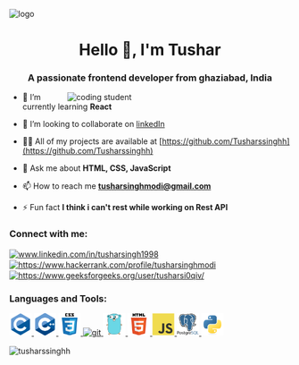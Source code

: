 ![logo](https://github.com/Tusharssinghh/Tusharssinghh/blob/main/FRONTEND%20DEVELOPER%20(1).png)
<h1 align="center">Hello 👋, I'm Tushar</h1>
<h3 align="center">A passionate frontend developer from ghaziabad, India</h3>
<img src = "https://aster.cloud/wp-content/uploads/2022/11/compiling-code.gif" align = "right" width = "400px" alt = "coding student">

- 🌱 I’m currently learning **React**

- 👯 I’m looking to collaborate on [linkedIn](www.linkedin.com/in/tusharsingh1998)

- 👨‍💻 All of my projects are available at [https://github.com/Tusharssinghh](https://github.com/Tusharssinghh)

- 💬 Ask me about **HTML, CSS, JavaScript**

- 📫 How to reach me **tusharsinghmodi@gmail.com**

- ⚡ Fun fact **I think i can't rest while working on Rest API**

<h3 align="left">Connect with me:</h3>
<p align="left">
<a href="https://linkedin.com/in/www.linkedin.com/in/tusharsingh1998" target="blank"><img align="center" src="https://raw.githubusercontent.com/rahuldkjain/github-profile-readme-generator/master/src/images/icons/Social/linked-in-alt.svg" alt="www.linkedin.com/in/tusharsingh1998" height="30" width="40" /></a>
<a href="https://www.hackerrank.com/https://www.hackerrank.com/profile/tusharsinghmodi" target="blank"><img align="center" src="https://raw.githubusercontent.com/rahuldkjain/github-profile-readme-generator/master/src/images/icons/Social/hackerrank.svg" alt="https://www.hackerrank.com/profile/tusharsinghmodi" height="30" width="40" /></a>
<a href="https://auth.geeksforgeeks.org/user/https://www.geeksforgeeks.org/user/tusharsi0qiv/" target="blank"><img align="center" src="https://raw.githubusercontent.com/rahuldkjain/github-profile-readme-generator/master/src/images/icons/Social/geeks-for-geeks.svg" alt="https://www.geeksforgeeks.org/user/tusharsi0qiv/" height="30" width="40" /></a>
</p>

<h3 align="left">Languages and Tools:</h3>
<p align="left"> <a href="https://www.cprogramming.com/" target="_blank" rel="noreferrer"> <img src="https://raw.githubusercontent.com/devicons/devicon/master/icons/c/c-original.svg" alt="c" width="40" height="40"/> </a> <a href="https://www.w3schools.com/cpp/" target="_blank" rel="noreferrer"> <img src="https://raw.githubusercontent.com/devicons/devicon/master/icons/cplusplus/cplusplus-original.svg" alt="cplusplus" width="40" height="40"/> </a> <a href="https://www.w3schools.com/css/" target="_blank" rel="noreferrer"> <img src="https://raw.githubusercontent.com/devicons/devicon/master/icons/css3/css3-original-wordmark.svg" alt="css3" width="40" height="40"/> </a> <a href="https://git-scm.com/" target="_blank" rel="noreferrer"> <img src="https://www.vectorlogo.zone/logos/git-scm/git-scm-icon.svg" alt="git" width="40" height="40"/> </a> <a href="https://golang.org" target="_blank" rel="noreferrer"> <img src="https://raw.githubusercontent.com/devicons/devicon/master/icons/go/go-original.svg" alt="go" width="40" height="40"/> </a> <a href="https://www.w3.org/html/" target="_blank" rel="noreferrer"> <img src="https://raw.githubusercontent.com/devicons/devicon/master/icons/html5/html5-original-wordmark.svg" alt="html5" width="40" height="40"/> </a> <a href="https://developer.mozilla.org/en-US/docs/Web/JavaScript" target="_blank" rel="noreferrer"> <img src="https://raw.githubusercontent.com/devicons/devicon/master/icons/javascript/javascript-original.svg" alt="javascript" width="40" height="40"/> </a> <a href="https://www.postgresql.org" target="_blank" rel="noreferrer"> <img src="https://raw.githubusercontent.com/devicons/devicon/master/icons/postgresql/postgresql-original-wordmark.svg" alt="postgresql" width="40" height="40"/> </a> <a href="https://www.python.org" target="_blank" rel="noreferrer"> <img src="https://raw.githubusercontent.com/devicons/devicon/master/icons/python/python-original.svg" alt="python" width="40" height="40"/> </a> </p>

<p><img align="center" src="https://github-readme-streak-stats.herokuapp.com/?user=tusharssinghh&" alt="tusharssinghh" /></p>
  

<!---
Tusharssinghh/Tusharssinghh is a ✨ special ✨ repository because its `README.md` (this file) appears on your GitHub profile.
You can click the Preview link to take a look at your changes.
--->
